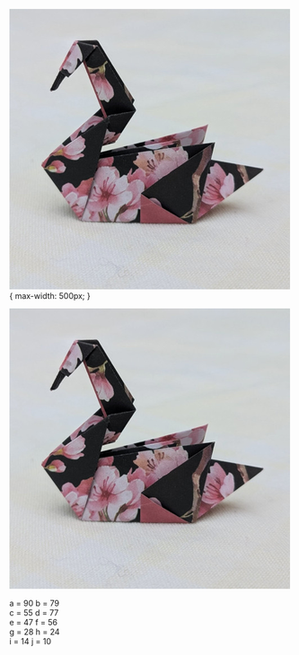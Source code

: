 ![alt text](/source/demure/demure.jpg) { max-width: 500px; }


<img style="width: 500px; height: 500px" src="/source/demure/demure.jpg"/>

a = 90 b = 79\
c = 55 d = 77\
e = 47 f = 56\
g = 28 h = 24\
i = 14 j = 10